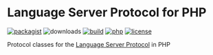 # Language Server Protocol for PHP

[![packagist](https://img.shields.io/packagist/v/felixfbecker/language-server-protocol.svg)](https://packagist.org/packages/felixfbecker/language-server-protocol)
![downloads](https://img.shields.io/packagist/dt/felixfbecker/language-server-protocol.svg)
[![build](https://travis-ci.org/felixfbecker/php-language-server-protocol.svg?branch=master)](https://travis-ci.org/felixfbecker/php-language-server-protocol)
[![php](https://img.shields.io/badge/php-%3E%3D%207.0-8892BF.svg)](https://php.net/)
[![license](https://img.shields.io/packagist/l/felixfbecker/language-server-protocol.svg)](https://github.com/felixfbecker/php-language-server-protocol/blob/master/LICENSE)

Protocol classes for the [Language Server Protocol](https://microsoft.github.io/language-server-protocol-protocol/) in PHP
